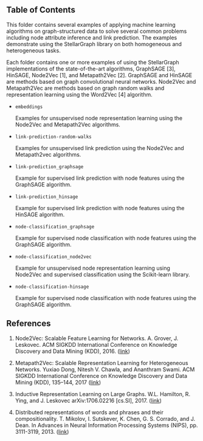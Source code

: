 ## Table of Contents

This folder contains several examples of applying machine learning algorithms on graph-structured
data to solve several common problems including node attribute inference and link prediction. The
examples demonstrate using the StellarGraph library on both homogeneous and heterogeneous tasks.

Each folder contains one or more examples of using the StellarGraph implementations of the
state-of-the-art algorithms, GraphSAGE [3], HinSAGE, Node2Vec [1], and Metapath2Vec [2]. 
GraphSAGE and HinSAGE are methods based on graph convolutional neural networks. Node2Vec and
Metapath2Vec are methods based on graph random walks and representation learning using the
Word2Vec [4] algorithm.

* `embeddings`

    Examples for unsupervised node representation learning using the Node2Vec and Metapath2Vec 
    algorithms.

* `link-prediction-random-walks`

    Examples for unsupervised link prediction using the Node2Vec and Metapath2vec
    algorithms.
    
* `link-prediction_graphsage`

    Example for supervised link prediction with node features using the GraphSAGE algorithm.
    
* `link-prediction_hinsage`

    Example for supervised link prediction with node features using the HinSAGE algorithm.
    
* `node-classification_graphsage`

    Example for supervised node classification with node features using the GraphSAGE algorithm.

* `node-classification_node2vec`

    Example for unsupervised node representation learning using Node2Vec and supervised classification using 
    the Scikit-learn library.

* `node-classification-hinsage`

    Example for supervised node classification with node features using the GraphSAGE algorithm.


## References

1. Node2Vec: Scalable Feature Learning for Networks. A. Grover, J. Leskovec. ACM SIGKDD International Conference on 
Knowledge Discovery and Data Mining (KDD), 2016. ([link](https://snap.stanford.edu/node2vec/))

2. Metapath2Vec: Scalable Representation Learning for Heterogeneous Networks. Yuxiao Dong, Nitesh V. Chawla, and 
Ananthram Swami. ACM SIGKDD International Conference on Knowledge Discovery and Data Mining (KDD), 135–144, 2017
([link](https://ericdongyx.github.io/metapath2vec/m2v.html))

3. Inductive Representation Learning on Large Graphs. W.L. Hamilton, R. Ying, and J. Leskovec arXiv:1706.02216 
[cs.SI], 2017. ([link](http://snap.stanford.edu/graphsage/))

4. Distributed representations of words and phrases and their compositionality. T. Mikolov, 
I. Sutskever, K. Chen, G. S. Corrado, and J. Dean. In Advances in Neural Information Processing
 Systems (NIPS), pp. 3111-3119, 2013. ([link](https://papers.nips.cc/paper/5021-distributed-representations-of-words-and-phrases-and-their-compositionality.pdf))

